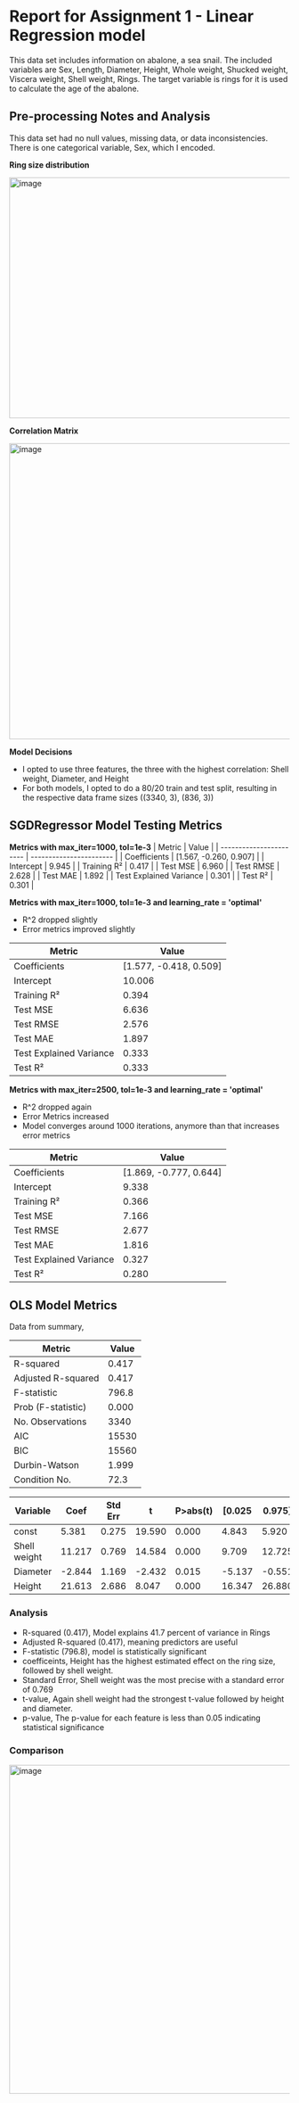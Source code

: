 # Report for Assignment 1 - Linear Regression model 

This data set includes information on abalone, a sea snail. The included variables are Sex, Length, Diameter, Height, Whole weight, Shucked weight, Viscera weight, Shell weight, Rings. The target variable is rings for it is used to calculate the age of the abalone.


## Pre-processing Notes and Analysis

This data set had no null values, missing data, or data inconsistencies. There is one categorical variable, Sex, which I encoded.


**Ring size distribution**

<img width="571" height="432" alt="image" src="https://github.com/user-attachments/assets/251dda92-c6c2-4a33-9ea3-2ee9420b8d91" />

**Correlation Matrix**

<img width="623" height="531" alt="image" src="https://github.com/user-attachments/assets/1f4058be-5f21-436d-9e02-d5231e2f0ea3" />


**Model Decisions**
- I opted to use three features, the three with the highest correlation: Shell weight, Diameter, and Height
- For both models, I opted to do a 80/20 train and test split, resulting in the respective data frame sizes
((3340, 3), (836, 3))

## SGDRegressor Model Testing Metrics
**Metrics with max_iter=1000, tol=1e-3**
| Metric                  | Value                   |
| ----------------------- | ----------------------- |
| Coefficients            | \[1.567, -0.260, 0.907] |
| Intercept               | 9.945                   |
| Training R²             | 0.417                   |
| Test MSE                | 6.960                   |
| Test RMSE               | 2.628                   |
| Test MAE                | 1.892                   |
| Test Explained Variance | 0.301                   |
| Test R²                 | 0.301                   |

**Metrics with max_iter=1000, tol=1e-3 and learning_rate = 'optimal'**
- R^2 dropped slightly
- Error metrics improved slightly
  
| Metric                  | Value                   |
| ----------------------- | ----------------------- |
| Coefficients            | \[1.577, -0.418, 0.509] |
| Intercept               | 10.006                  |
| Training R²             | 0.394                   |
| Test MSE                | 6.636                   |
| Test RMSE               | 2.576                   |
| Test MAE                | 1.897                   |
| Test Explained Variance | 0.333                   |
| Test R²                 | 0.333                   |

**Metrics with max_iter=2500, tol=1e-3 and learning_rate = 'optimal'**
- R^2 dropped again
- Error Metrics increased
- Model converges around 1000 iterations, anymore than that increases error metrics

| Metric                  | Value                   |
| ----------------------- | ----------------------- |
| Coefficients            | \[1.869, -0.777, 0.644] |
| Intercept               | 9.338                   |
| Training R²             | 0.366                   |
| Test MSE                | 7.166                   |
| Test RMSE               | 2.677                   |
| Test MAE                | 1.816                   |
| Test Explained Variance | 0.327                   |
| Test R²                 | 0.280                   |

## OLS Model Metrics

Data from summary,

| Metric             | Value |
| ------------------ | ----- |
| R-squared          | 0.417 |
| Adjusted R-squared | 0.417 |
| F-statistic        | 796.8 |
| Prob (F-statistic) | 0.000 |
| No. Observations   | 3340  |
| AIC                | 15530 |
| BIC                | 15560 |
| Durbin-Watson      | 1.999 |
| Condition No.      | 72.3  |

| Variable | Coef | Std Err | t | P>abs(t) | [0.025 | 0.975] |
|----------------|--------|---------|---------|-----|----------|---------|
| const | 5.381 | 0.275 | 19.590 | 0.000 | 4.843 | 5.920 |
| Shell weight | 11.217 | 0.769 | 14.584 | 0.000 | 9.709 | 12.725 |
| Diameter | -2.844 | 1.169 | -2.432 | 0.015 | -5.137 | -0.551 |
| Height | 21.613 | 2.686 | 8.047 | 0.000 | 16.347 | 26.880 |

### Analysis

- R-squared (0.417), Model explains 41.7 percent of variance in Rings
- Adjusted R-squared (0.417), meaning predictors are useful
- F-statistic (796.8), model is statistically significant
- coefficeints, Height has the highest estimated effect on the ring size, followed by shell weight.
- Standard Error, Shell weight was the most precise with a standard error of 0.769
- t-value, Again shell weight had the strongest t-value followed by height and diameter.
- p-value, The p-value for each feature is less than 0.05 indicating statistical significance

### Comparison
<img width="790" height="590" alt="image" src="https://github.com/user-attachments/assets/c0574a4a-c8c2-46b0-808a-6c3ed0a84333" />
